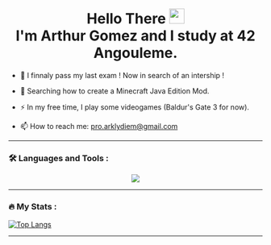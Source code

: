 <h1 align="center">
    Hello There
    <img src="https://media.giphy.com/media/hvRJCLFzcasrR4ia7z/giphy.gif" width="30px"/>
    </br>
    I'm Arthur Gomez and I study at 42 Angouleme.
</h1>

- :telescope: I finnaly pass my last exam ! Now in search of an intership !

- :seedling: Searching how to create a Minecraft Java Edition Mod.

- :zap: In my free time, I play some videogames (Baldur's Gate 3 for now).

- :mailbox: How to reach me: <a href="mailto:arthur.gomez.alarcon@gmail.com">pro.arklydiem@gmail.com</a>

---

### :hammer_and_wrench: Languages and Tools :
<div align="center">
    <a href="https://skillicons.dev">
        <img src="https://skillicons.dev/icons?i=git,vim,vscode,docker,c,cpp,java,javascript,typescript,nodejs,react,css,html" />
    </a>
</div>

---

### :fire: My Stats :

[![Top Langs](https://github-readme-stats.vercel.app/api/top-langs/?username=Arklydiem)](https://github.com/anuraghazra/github-readme-stats)

---

<div align="center">
    <img src="https://komarev.com/ghpvc/?username=your-github-username&style=flat-square&color=blue" alt=""/>
</div>


